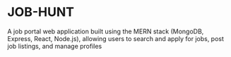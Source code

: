 # JOB-HUNT
A job portal web application built using the MERN stack (MongoDB, Express, React, Node.js), allowing users to search and apply for jobs, post job listings, and manage profiles
